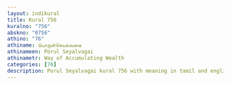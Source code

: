```yaml
---
layout: indikural
title: Kural 756
kuralno: "756"
abskno: "0756"
athino: "76"
athiname: பொருள்செயல்வகை
athinameen: Porul Seyalvagai
athinametr: Way of Accumulating Wealth
categories: [76]
description: Porul Seyalvagai kural 756 with meaning in tamil and english 
---
```


